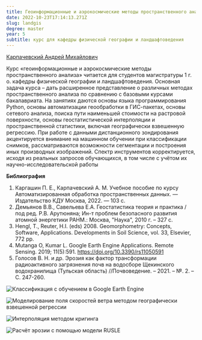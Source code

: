 ```yaml
---
title: Геоинформационные и аэрокосмические методы пространственного анализа
date: 2022-10-23T17:14:13.271Z
slug: landgis
degree: master
year: 5
subtitle: курс для кафедры физической географии и ландшафтоведения
---
```


[Карпачевский Андрей Михайлович](/people/karpachevskii)

Курс «геоинформационные и аэрокосмические методы пространственного анализа» читается для студентов магистратуры 1 г. о. кафедры физической географии и ландшафтоведения. Основная задача курса – дать расширенное представление о различных методах пространственного анализа по сравнению с базовыми курсами бакалавриата. На занятиях даются основы языка программирования Python, основы автоматизации геообработки в ГИС-пакетах, основы сетевого анализа, поиска пути наименьшей стоимости на растровой поверхности, основы геостатистической интерполяции и пространственной статистики, включая географически взвешенную регрессию. При работе с данными дистанционного зондирования акцентируется внимание на машинном обучении при классификации снимков, рассматриваются возможности сегментации и построения иных производных изображений. Спектр инструментов корректируется, исходя из реальных запросов обучающихся, в том числе с учётом их научно-исследовательской работы

**Библиография**

1. Каргашин П. Е., Карпачевский А. М. Учебное пособие по курсу Автоматизированная обработка пространственных данных. — Издательство КДУ Москва, 2022. — 103 с.
2. Демьянов В.В., Савельева Е.А. Геостатистика теория и практика / под ред. Р.В. Арутюняна; Ин-т проблем безопасного развития атомной энергетики РАНМ.: Москва, "Наука", 2010 г. – 327 с.
3. Hengl, T., Reuter, H.I. (eds) 2008. Geomorphometry: Concepts, Software, Applications. Developments in Soil Science, vol. 33, Elsevier, 772 pp.
4. Mutanga O, Kumar L. Google Earth Engine Applications. Remote Sensing. 2019; 11(5):591. https://doi.org/10.3390/rs11050591
5. Голосов В. Н. и др. Эрозия как фактор трансформации радиоактивного загрязнения почв на водосборе Щекинского водохранилища (Тульская область) //Почвоведение. – 2021. – №. 2. – С. 247-260.

![Классификация с обучением в Google Earth Engine](~/assets/images/landgis_1_land_gee.png 'Классификация с обучением в Google Earth Engine')

![Моделирование поля скоростей ветра методом географически взвешенной регрессии](~/assets/images/landgis_2_land_gwr.png 'Моделирование поля скоростей ветра методом географически взвешенной регрессии')

![Интерполяция методом кригинга](~/assets/images/landgis_3_land_kriging.png 'Интерполяция методом кригинга')

![Расчёт эрозии с помощью модели RUSLE](~/assets/images/landgis_4_land_rusle.png 'Расчёт эрозии с помощью модели RUSLE')
